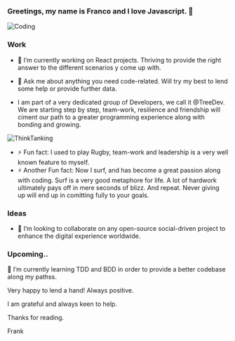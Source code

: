 

### Greetings, my name is Franco and I love Javascript. 👋


 
 
 ![Coding](https://hackernoon.com/hn-images/1*KbC-gUATfgCAHLos0n-Bqg.gif)
 
 
 ### Work
 
 - 🔭 I’m currently working on React projects. Thriving to provide the right answer to the different scenarios y come up with.
 
 - 💬 Ask me about anything you need code-related. Will try my best to lend some help or provide further data.
 
 - I am part of a very dedicated group of Developers, we call it @TreeDev. We are starting step by step, team-work, resilience and friendship will ciment our path to a greater programming experience along with bonding and growing.
 
  ![ThinkTanking](https://i.pinimg.com/originals/6f/e9/c9/6fe9c93c5a7ec01ec3dbbe8c70c9df29.gif)
  
  
  
  - ⚡ Fun fact: I used to play Rugby, team-work and leadership is a very well known feature to myself.
 - ⚡ Another Fun fact: Now I surf, and has become a great passion along with coding. Surf is a very good metaphore for life. A lot of hardwork ultimately pays off in mere seconds of blizz. And repeat. Never giving up will end up in comitting fully to your goals. 

 
 ### Ideas
 - 👯 I’m looking to collaborate on any open-source social-driven project to enhance the digital experience worldwide.
 
 
 ### Upcoming..
 
  🌱 I’m currently learning TDD and BDD in order to provide a better codebase along my pathss.

  Very happy to lend a hand! Always positive.

  I am grateful and always keen to help.

  Thanks for reading.

  Frank

<!--
**sammartfrank/sammartfrank** is a ✨ _special_ ✨ repository because its `README.md` (this file) appears on your GitHub profile.

Here are some ideas to get you started:

- 🔭 I’m currently working on ...
- 🌱 I’m currently learning ...
- 👯 I’m looking to collaborate on ...
- 🤔 I’m looking for help with ...
- 💬 Ask me about ...
- 📫 How to reach me: ...
- 😄 Pronouns: ...
- ⚡ Fun fact: ...
-->
